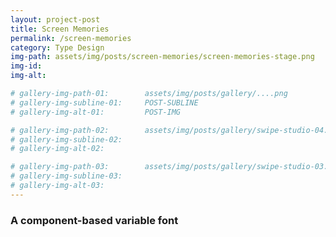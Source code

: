 ```yaml
---
layout: project-post
title: Screen Memories
permalink: /screen-memories
category: Type Design
img-path: assets/img/posts/screen-memories/screen-memories-stage.png
img-id: 
img-alt: 

# gallery-img-path-01:        assets/img/posts/gallery/....png
# gallery-img-subline-01:     POST-SUBLINE
# gallery-img-alt-01:         POST-IMG

# gallery-img-path-02:        assets/img/posts/gallery/swipe-studio-04.png
# gallery-img-subline-02:     
# gallery-img-alt-02:         

# gallery-img-path-03:        assets/img/posts/gallery/swipe-studio-03.png
# gallery-img-subline-03:     
# gallery-img-alt-03:         
---
```


<h3>A component-based variable font</h3>